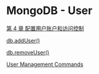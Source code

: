 # MongoDB - User

[第 4 章 配置用户账户和访问控制](https://gitee.com/mrhuangyuhui/notes/blob/master/books/mongodb/mongodb-24h/ch04.md)

[db.addUser()](https://docs.mongodb.com/v2.4/reference/method/db.addUser/index.html)

[db.removeUser()](https://docs.mongodb.com/v2.4/reference/method/db.removeUser/)

[User Management Commands](https://docs.mongodb.com/manual/reference/command/nav-user-management/)